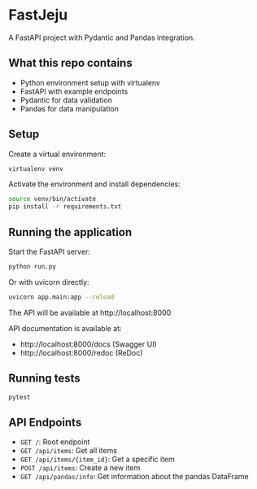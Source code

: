 # FastJeju

A FastAPI project with Pydantic and Pandas integration.

## What this repo contains

- Python environment setup with virtualenv
- FastAPI with example endpoints
- Pydantic for data validation
- Pandas for data manipulation

## Setup

Create a virtual environment:

```bash
virtualenv venv
```

Activate the environment and install dependencies:

```bash
source venv/bin/activate
pip install -r requirements.txt
```

## Running the application

Start the FastAPI server:

```bash
python run.py
```

Or with uvicorn directly:

```bash
uvicorn app.main:app --reload
```

The API will be available at http://localhost:8000

API documentation is available at:
- http://localhost:8000/docs (Swagger UI)
- http://localhost:8000/redoc (ReDoc)

## Running tests

```bash
pytest
```

## API Endpoints

- `GET /`: Root endpoint
- `GET /api/items`: Get all items
- `GET /api/items/{item_id}`: Get a specific item
- `POST /api/items`: Create a new item
- `GET /api/pandas/info`: Get information about the pandas DataFrame

